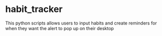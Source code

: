 # habit_tracker
This python scripts allows users to input habits and create reminders for when they want the alert to pop up on their desktop 
